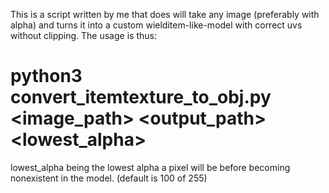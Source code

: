 This is a script written by me that does will take any image (preferably with alpha)
and turns it into a custom wielditem-like-model with correct uvs without clipping.
The usage is thus:

# python3 convert_itemtexture_to_obj.py <image_path> <output_path> <lowest_alpha>

lowest_alpha being the lowest alpha a pixel will be before becoming nonexistent in the model. (default is 100 of 255)
